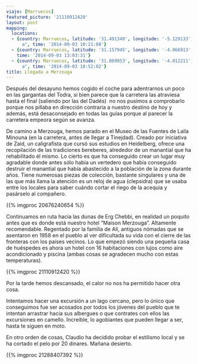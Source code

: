 ```yaml
---
viaje: [Marruecos]
featured_picture: '21110912420'
layout: post
mapping:
  locations:
  - {country: Marruecos, latitude: '31.491340', longitude: '-5.129133', place: "Er-Rachidí\
      a", time: '2014-09-03 10:21:08'}
  - {country: Marruecos, latitude: '31.157945', longitude: '-4.066913', place: Adrouine,
    time: '2014-09-03 13:03:31'}
  - {country: Marruecos, latitude: '31.069953', longitude: '-4.012211', place: "Er-Rachidí\
      a", time: '2014-09-03 18:52:02'}
title: Llegada a Merzouga
---
```

Después del desayuno hemos cogido el coche para adentrarnos un poco en las gargantas del Todra, si bien parece que la carretera las atraviesa hasta el final (saliendo por las del Dadés)  no nos pusimos a comprobarlo porque nos pillaba en dirección contraria a nuestro destino de hoy y además, está desaconsejado en todas las guías porque al parecer la carretera empeora según se avanza.

De camino a Merzouga, hemos parado en el Museo de las Fuentes de Laila Minouna (en la carretera, antes de llegar a Tinejdad). Creado por iniciativa de Zaid, un caligrafista que cursó sus estudios en Heidelberg, ofrece una recopilación de las tradiciones bereberes, alrededor de un manantial que ha rehabilitado él mismo. Lo cierto es que ha conseguido crear un lugar muy agradable donde antes sólo había un vertedero que había conseguido destruir el manantial que había abastecido a la población de la zona durante años. Tiene numerosas piezas de colección, bastante singulares y una de las que más llama la atención es un reloj de agua (clepsidra) que se usaba entre los locales para saber cuándo cortar el riego de la acequia y pasárselo al compañero.

{{% imgproc 20676240654 %}}

Continuamos en ruta hacia las dunas de Erg Chebbi, en realidad un poquito antes que es donde está nuestro hotel “Maison Merzouga”. Altamente recomendable. Regentado por la familia de Alí, antiguos nómadas que se asentaron en 1958 en el pueblo al ver dificultada su vida con el cierre de las fronteras con los países vecinos. Lo que empezó siendo una pequeña casa de huéspedes es ahora un hotel con 16 habitaciones con lujos como aire acondicionado y piscina (ambas cosas se agradecen mucho con estas temperaturas).

{{% imgproc 21110912420 %}}

Por la tarde hemos descansado, el calor no nos ha permitido hacer otra cosa.

Intentamos hacer una excursión a un lago cercano, pero lo único que conseguimos fue ser acosados por todos los jóvenes del pueblo que te intentan arrastrar hacia sus albergues o que contrates con ellos las excursiones en camello. Increíble, lo agobiantes que pueden llegar a ser, hasta te siguen en moto.

En otro orden de cosas, Claudio ha decidido probar el estilismo local y se ha cortado el pelo por 20 dinares. Mañana desierto.

{{% imgproc 21288407392 %}}